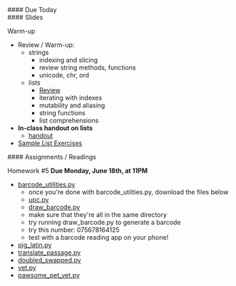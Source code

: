 <article class="due" markdown="block">
####  Due Today


</article>

<article class="slides" markdown="block">
####  Slides

Warm-up

* Review / Warm-up:
	* strings
		* indexing and slicing
		* review string methods, functions
		* unicode, chr, ord
	* lists
        * [Review](classes/17/lists_review.html)
		* iterating with indexes
		* mutability and aliasing
		* string functions
		* list comprehensions
* __In-class handout on lists__
    * [handout](resources/handouts/in-class/lists.pdf)
* [Sample List Exercises](classes/18/lists_warmup.html)

</article>

<article class="assignments" markdown="block">
####  Assignments / Readings		


Homework #5 __Due Monday, June 18th, at 11PM__ 

* [barcode_utilities.py](homework/hw06/barcode_utilities.py)
    * once you're done with barcode_utilties.py, download the files below
    * [upc.py](homework/hw06/upc.py)
    * [draw_barcode.py](homework/hw06/draw_barcode.py)
    * make sure that they're all in the same directory
    * try running draw_barcode.py to generate a barcode
    * try this number: 075678164125
    * test with a barcode reading app on your phone!
* [pig_latin.py](homework/hw06/pig_latin.py)
* [translate_passage.py](homework/hw06/translate_passage.py)
* [doubled_swapped.py](homework/hw08/doubled_swapped.py)
* [vet.py](homework/hw07/vet.py)
* [pawsome_pet_vet.py](homework/hw07/pawsome_pet_vet.py)

</article>
